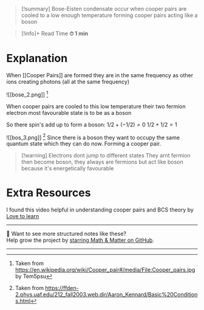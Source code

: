 
>[!summary]
Bose-Eisten condensate occur when cooper pairs are cooled to a low enough temperature forming cooper pairs acting like a boson

>[!info]+ Read Time
**⏱ 1 min**
# Explanation
When [[Cooper Pairs]] are formed they are in the same frequency as other ions creating photons (all at the same frequency)

![[bose_2.png]]
[^1]

When cooper pairs are cooled to this low temperature their two fermion electron most favourable state is to be as a boson 

So there spin's add up to form a boson:
$1/2 + (-1/2) = 0$
$1/2 + 1/2 = 1$

![[bos_3.png]]
[^2]
Since there is a boson they want to occupy the same quantum state which they can do now. Forming a cooper pair.
>[!warning] Electrons dont jump to different states
They arnt fermion then become boson, they always are fermions but act like boson because it's energetically favourable


# Extra Resources
I found this video helpful in understanding cooper pairs and BCS theory by [Love to learn]()


[^1]: Taken from https://en.wikipedia.org/wiki/Cooper_pair#/media/File:Cooper_pairs.jpg by Tem5psu

[^2]: Taken from https://ffden-2.phys.uaf.edu/212_fall2003.web.dir/Aaron_Kennard/Basic%20Conditions.html

---

📂 Want to see more structured notes like these?  
Help grow the project by [starring Math & Matter on GitHub](https://github.com/rajeevphysics/Obsidan-MathMatter).

---

